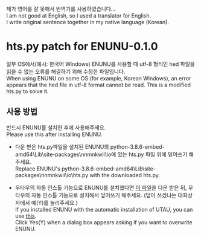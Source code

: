 제가 영어를 잘 못해서 번역기를 사용하였습니다...   
I am not good at English, so I used a translator for English.   
I write original sentence together in my native language (Korean).   



# hts.py patch for ENUNU-0.1.0

일부 OS에서(예시: 한국어 Windows) ENUNU를 사용할 때 utf-8 형식인 hed 파일을 읽을 수 없는 오류를 해결하기 위해 수정한 파일입니다.   
When using ENUNU on some OS (for example, Korean Windows), an error appears that the hed file in utf-8 format cannot be read. This is a modified hts.py to solve it.   



## 사용 방법

반드시 ENUNU를 설치한 후에 사용해주세요.   
Please use this after installing ENUNU.   
* 다운 받은 hts.py파일을 설치된 ENUNU의 python-3.8.6-embed-amd64\Lib\site-packages\nnmnkwii\io에 있는 hts.py 파일 위에 덮어쓰기 해주세요.   
  Replace ENUNU's python-3.8.6-embed-amd64\Lib\site-packages\nnmnkwii\io\hts.py with the downloaded hts.py.

* 우타우의 자동 인스톨 기능으로 ENUNU를 설치했다면 [이 파일](https://github.com/Aniana0/htspy_patch_for_ENUNU-0.1.0/releases/download/0.0.0/ENUNU-0.1.0_patch.zip)을 다운 받은 뒤, 우타우의 자동 인스톨 기능으로 설치해서 덮어쓰기 해주세요. (덮어 쓰겠냐는 대화상자에서 예(Y)를 눌러주세요.)    
  If you installed ENUNU with the automatic installation of UTAU, you can use [this](https://github.com/Aniana0/htspy_patch_for_ENUNU-0.1.0/releases/download/0.0.0/ENUNU-0.1.0_patch.zip).   
  Click Yes(Y) when a dialog box appears asking if you want to overwrite ENUNU.
